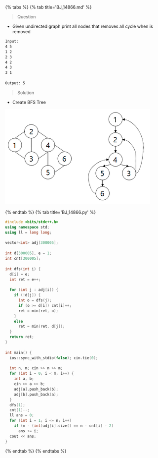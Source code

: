 {% tabs %}
{% tab title='BJ_14866.md' %}

> Question

* Given undirected graph print all nodes that removes all cycle when is removed

```txt
Input:
4 5
1 2
2 3
4 2
4 3
3 1

Output: 5
```

> Solution

* Create BFS Tree

![BJ_14866](images/20210602_014643.png)

{% endtab %}
{% tab title='BJ_14866.py' %}

```cpp
#include <bits/stdc++.h>
using namespace std;
using ll = long long;

vector<int> adj[300005];

int d[300005], e = 1;
int cnt[300005];

int dfs(int i) {
  d[i] = e;
  int ret = e++;

  for (int j : adj[i]) {
    if (!d[j]) {
      int o = dfs(j);
      if (o >= d[i]) cnt[i]++;
      ret = min(ret, o);
    }
    else
      ret = min(ret, d[j]);
  }
  return ret;
}

int main() {
  ios::sync_with_stdio(false); cin.tie(0);

  int n, m; cin >> n >> m;
  for (int i = 0; i < m; i++) {
    int a, b;
    cin >> a >> b;
    adj[a].push_back(b);
    adj[b].push_back(a);
  }
  dfs(1);
  cnt[1]--;
  ll ans = 0;
  for (int i = 1; i <= n; i++)
    if (m - (int)adj[i].size() == n - cnt[i] - 2)
      ans += i;
  cout << ans;
}
```

{% endtab %}
{% endtabs %}
